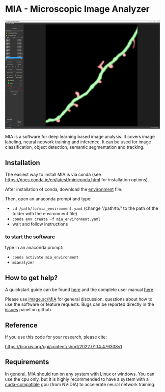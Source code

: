 # MIA - Microscopic Image Analyzer
![MIA](https://github.com/MIAnalyzer/MIA/blob/master/docs/source/gettingstarted/images/user_interface.PNG?raw=true)

MIA is a software for deep learning based image analysis. It covers image labeling, neural network training and inference. It can be used for image classification, object detection, semantic segmentation and tracking.

## Installation
The easiest way to install MIA is via conda (see https://docs.conda.io/en/latest/miniconda.html for installation options).

After installation of conda, download the [environment](https://github.com/MIAnalyzer/MIA/releases/download/v0.2.4/mia_environment.yaml) file. 

Then, open an anaconda prompt and type:
- ```cd /path/to/mia_environment.yaml```  (change '/path/to/' to the path of the folder with the environment file)
- ```conda env create -f mia_environment.yaml```
- wait and follow instructions
  
### to start the software 
type in an anaconda prompt:
  - ```conda activate mia_environment```
  - ```mianalyzer```

## How to get help?

A quickstart guide can be found [here](https://mianalyzer.github.io/gettingstarted/quickstart.html) and the complete user manual [here](https://mianalyzer.github.io/).

Please use [image.sc/MIA](https://forum.image.sc/tag/mia) for general discussion, questions about how to use the software or feature requests. Bugs can be reported directly in the [issues](https://github.com/MIAnalyzer/MIA/issues) panel on github.

## Reference
If you use this code for your research, please cite: 

https://biorxiv.org/cgi/content/short/2022.01.14.476308v1


## Requirements

In general, MIA should run on any system with Linux or windows. You can use the cpu only, but it is highly recommended to have a system with a [cuda-compatible](https://developer.nvidia.com/cuda-gpus) gpu (from NVIDIA) to accelerate neural network training.

